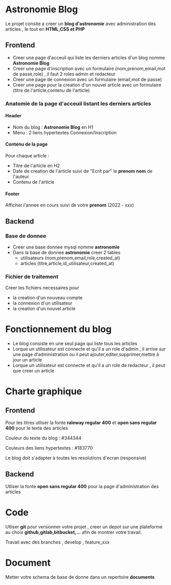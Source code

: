 # Astronomie Blog

Le projet consite a creer un **blog d'astronomie** avec administration
des articles , le tout en **HTML,CSS et PHP**

## Frontend

- Creer une page d'acceuil qui liste les derniers articles d'un blog
nomme **Astronomie Blog**
- Creer une page d'inscription avec un formulaire (nom,prenom,email,mot
de passe,role) , il faut 2 roles admin et redacteur
- Creer une page de connexion avec un formulaire (email,mot de passe)
- Creer une page pour la creation d'un nouvel article avec un formulaire
(titre de l'article,contenu de l'article)

### Anatomie de la page d'acceuil listant les derniers articles

#### Header

- Nom du blog : **Astronomie Blog** en H1
- Menu : 2 liens hypertextes Connexion/Inscription

#### Contenu de la page

Pour chaque article :

- Titre de l'article en H2
- Date de creation de l'article suivi de "Ecrit par" le **prenom nom**
de l'auteur
- Contenu de l'article

#### Footer

Afficher l'annee en cours suivi de votre **prenom** (2022 - xxx)

## Backend

### Base de donnee

- Creer une base donnee mysql nomme **astronomie**
- Dans la base de donnee **astronomie** creer 2 tables
    - utilisateurs (nom,prenom,email,role,created_at)
    - articles (titre,article,id_utilisateur,created_at)

### Fichier de traitement

Creer les fichiers necessaires pour

- la creation d'un nouveau compte
- la connexion d'un utilisateur
- la creation d'un nouvel article

# Fonctionnement du blog

- Le blog consiste en une seul page qui liste tous les articles
- Lorque un utilisateur est connecte et qu'il a un role d'admin , il
arrive sur une page d'administration ou il peut
ajouter,editer,supprimer,mettre à jour un article
- Lorque un utilisateur est connecte et qu'il a un role de redacteur ,
il peut que creer un article

# Charte graphique

## Frontend

Pour les titres utliser la fonte **raleway regular 400** et **open sans
regular 400** pour le texte des articles

Couleur du texte du blog : #344344

Couleurs des liens hypertextes : #183770

Le blog doit s'adapter à toutes les resolutions d'ecran (responsive)

## Backend

Utliser la fonte **open sans regular 400** pour la page d'administration
des articles

# Code

Utliser **git** pour versionner votre projet , creer un depot sur une
plateforme au choix **github,gitlab,bitbucket,...** afin de montrer
votre travail.

Travail avec des branches , develop , feature_xxx

# Document

Metter votre schema de base de donne dans un repertoire **documents**
